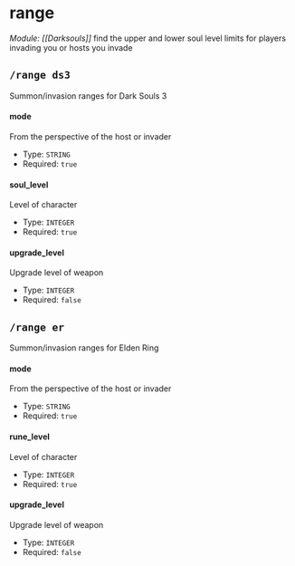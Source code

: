 # range
*Module: [[Darksouls]]*
find the upper and lower soul level limits for players invading you or hosts you invade
## `/range ds3`
Summon/invasion ranges for Dark Souls 3
#### mode
From the perspective of the host or invader
- Type: `STRING`
- Required: `true`
#### soul_level
Level of character
- Type: `INTEGER`
- Required: `true`
#### upgrade_level
Upgrade level of weapon
- Type: `INTEGER`
- Required: `false`
## `/range er`
Summon/invasion ranges for Elden Ring
#### mode
From the perspective of the host or invader
- Type: `STRING`
- Required: `true`
#### rune_level
Level of character
- Type: `INTEGER`
- Required: `true`
#### upgrade_level
Upgrade level of weapon
- Type: `INTEGER`
- Required: `false`